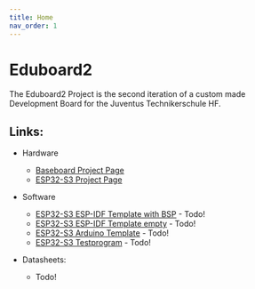 ```yaml
---
title: Home
nav_order: 1
---
```


# Eduboard2

The Eduboard2 Project is the second iteration of a custom made Development Board for the Juventus Technikerschule HF.



## Links:
- Hardware
    - [Baseboard Project Page](https://github.com/Juventus-Technikerschule-HF/EduboardV2_Baseboard)
    - [ESP32-S3 Project Page](https://github.com/Juventus-Technikerschule-HF/EduboardV2_ESP32-S3)
- Software
    - [ESP32-S3 ESP-IDF Template with BSP](https://github.com/Juventus-Technikerschule-HF/EduboardV2_SW_ESP32S3_Template_WithBSP) - Todo!
    - [ESP32-S3 ESP-IDF Template empty](https://github.com/Juventus-Technikerschule-HF/EduboardV2_SW_ESP32S3_Template_empty) - Todo!
    - [ESP32-S3 Arduino Template](https://github.com/Juventus-Technikerschule-HF/EduboardV2_SW_ESP32S3_Template_Arduino) - Todo!
    - [ESP32-S3 Testprogram](https://github.com/Juventus-Technikerschule-HF/EduboardV2_SW_ESP32S3_Testprogram) - Todo!

- Datasheets:
     - Todo!